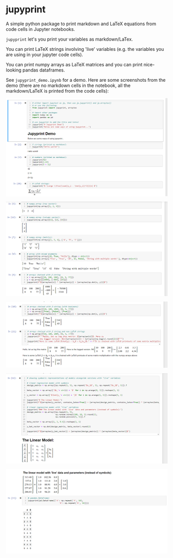 # jupyprint

A simple python package to print markdown and LaTeX equations from code cells in
Jupyter notebooks.

`jupyprint` let's you print your variables as markdown/LaTex.

You can print LaTeX strings involving 'live' variables (e.g. the variables you
are using in your jupyter code cells). 

You can print numpy arrays as LaTeX matrices and you can print nice-looking pandas
dataframes.

See `jupyprint_demo.ipynb` for a demo. Here are some screenshots from the demo
(there are no markdown cells in the notebook, all the markdown/LaTeX is printed
from the code cells):

![alt_text](https://github.com/pxr687/jupyprint/blob/main/images/demo_1.png)

![alt_text](https://github.com/pxr687/jupyprint/blob/main/images/demo_2.png)

![alt_text](https://github.com/pxr687/jupyprint/blob/main/images/demo_3.png)

![alt_text](https://github.com/pxr687/jupyprint/blob/main/images/demo_4.png)

![alt_text](https://github.com/pxr687/jupyprint/blob/main/images/demo_5.png)
